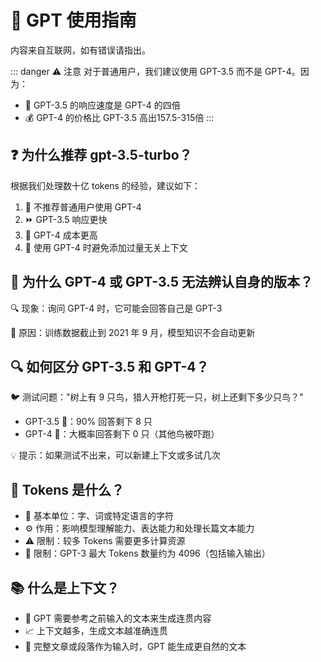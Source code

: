 # 🤖 GPT 使用指南

内容来自互联网，如有错误请指出。

::: danger ⚠️ 注意
对于普通用户，我们建议使用 GPT-3.5 而不是 GPT-4。因为：
- 🚀 GPT-3.5 的响应速度是 GPT-4 的四倍
- 💰 GPT-4 的价格比 GPT-3.5 高出157.5-315倍
:::

## ❓ 为什么推荐 gpt-3.5-turbo？

根据我们处理数十亿 tokens 的经验，建议如下：
1. 🚫 不推荐普通用户使用 GPT-4
2. ⏩ GPT-3.5 响应更快
3. 💸 GPT-4 成本更高
4. 📝 使用 GPT-4 时避免添加过量无关上下文

## 🤔 为什么 GPT-4 或 GPT-3.5 无法辨认自身的版本？

🔍 现象：询问 GPT-4 时，它可能会回答自己是 GPT-3

📅 原因：训练数据截止到 2021 年 9 月，模型知识不会自动更新

## 🔍 如何区分 GPT-3.5 和 GPT-4？

🐦 测试问题："树上有 9 只鸟，猎人开枪打死一只，树上还剩下多少只鸟？"

- GPT-3.5 🐤：90% 回答剩下 8 只
- GPT-4 🦅：大概率回答剩下 0 只（其他鸟被吓跑）

💡 提示：如果测试不出来，可以新建上下文或多试几次

## 🧩 Tokens 是什么？

- 🔢 基本单位：字、词或特定语言的字符
- ⚙️ 作用：影响模型理解能力、表达能力和处理长篇文本能力
- ⚠️ 限制：较多 Tokens 需要更多计算资源
- 📏 限制：GPT-3 最大 Tokens 数量约为 4096（包括输入输出）

## 📚 什么是上下文？

- 🧠 GPT 需要参考之前输入的文本来生成连贯内容
- 📈 上下文越多，生成文本越准确连贯
- 📖 完整文章或段落作为输入时，GPT 能生成更自然的文本
